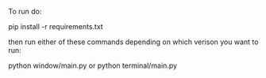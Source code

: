 To run do:

pip install -r requirements.txt

then run either of these commands depending on which verison you want to run:

python window/main.py
or python terminal/main.py